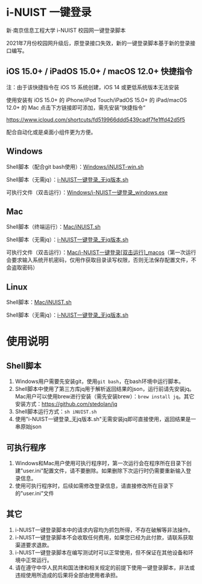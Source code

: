 # i-NUIST 一键登录

新·南京信息工程大学 i-NUIST 校园网一键登录脚本

2021年7月份校园网升级后，原登录接口失效，新的一键登录脚本基于新的登录接口编写。

## iOS 15.0+ / iPadOS 15.0+ / macOS 12.0+ 快捷指令

注：由于该快捷指令在 iOS 15 系统创建，iOS 14 或更低系统版本无法安装

使用安装有 iOS 15.0+ 的 iPhone/iPod Touch/iPadOS 15.0+ 的 iPad/macOS 12.0+ 的 Mac 点击下方链接即可添加，需先安装”快捷指令“

https://www.icloud.com/shortcuts/fd519966ddd5439cadf7fe1ffd42d5f5

配合自动化或是桌面小组件更为方便。

## Windows

Shell脚本（配合git bash使用）：[Windows/iNUIST-win.sh](https://github.com/Switernal/i-NUIST/blob/main/Windows/iNUIST-win.sh)

Shell脚本（无需jq）：[i-NUIST一键登录_无jq版本.sh](https://github.com/Switernal/i-NUIST/blob/main/i-NUIST一键登录_无jq版本.sh)

可执行文件（双击运行）：[Windows/i-NUIST一键登录_windows.exe](https://github.com/Switernal/i-NUIST/blob/main/Windows/i-NUIST一键登录_windows.exe)

## Mac

Shell脚本（终端运行）：[Mac/iNUIST.sh](https://github.com/Switernal/i-NUIST/blob/main/Mac/iNUIST.sh)

Shell脚本（无需jq）：[i-NUIST一键登录_无jq版本.sh](https://github.com/Switernal/i-NUIST/blob/main/i-NUIST一键登录_无jq版本.sh)

可执行文件（双击运行）：[Mac/i-NUIST一键登录[双击运行]_macos](https://github.com/Switernal/i-NUIST/blob/main/Mac/i-NUIST一键登录%5B双击运行%5D_macos)（第一次运行会要求输入系统开机密码，仅用作获取目录读写权限，否则无法保存配置文件，不会盗取密码）

## Linux

Shell脚本：[Mac/iNUIST.sh](https://github.com/Switernal/i-NUIST/blob/main/Mac/iNUIST.sh)

Shell脚本（无需jq）：[i-NUIST一键登录_无jq版本.sh](https://github.com/Switernal/i-NUIST/blob/main/i-NUIST一键登录_无jq版本.sh)

# 使用说明

## Shell脚本

 1. Windows用户需要先安装git，使用`git bash`，在bash环境中运行脚本。
 2. Shell脚本中使用了第三方库jq用于解析返回结果的json，运行前请先安装jq。Mac用户可以使用brew进行安装（需先安装brew）：`brew install jq`。其它安装方式：https://github.com/stedolan/jq
 3. Shell脚本运行方式：`sh iNUIST.sh`
 4. 使用"i-NUIST一键登录_无jq版本.sh"无需安装jq即可直接使用，返回结果是一串原始json
 
## 可执行程序 

 1. Windows和Mac用户使用可执行程序时，第一次运行会在程序所在目录下创建"user.ini"配置文件，请不要删除。如果删除下次运行时仍需要重新输入登录信息。
 2. 使用可执行程序时，后续如需修改登录信息，请直接修改所在目录下的"user.ini"文件
 
## 其它

 1. i-NUIST一键登录脚本中的请求内容均为抓包所得，不存在破解等非法操作。
 2. i-NUIST一键登录脚本不会收取任何费用，如果您已经为此付款，请联系获取渠道要求退款。
 3. i-NUIST一键登录脚本在编写测试时可以正常使用，但不保证在其他设备和环境中正常运行。
 4. 请在遵守中华人民共和国法律和相关规定的前提下使用一键登录脚本，非法或违规使用所造成的后果将全部由使用者承担。
